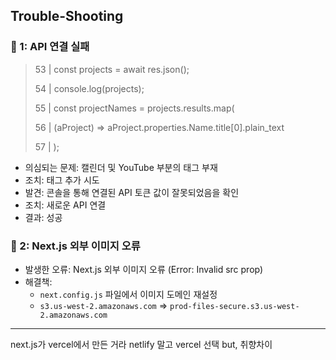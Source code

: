 ## Trouble-Shooting

### 🔹 1: API 연결 실패

> 53 | const projects = await res.json();
>
> 54 | console.log(projects);
>
> 55 | const projectNames = projects.results.map(
>
> 56 | (aProject) => aProject.properties.Name.title[0].plain_text
>
> 57 | );

- 의심되는 문제: 캘린더 및 YouTube 부분의 태그 부재
- 조치: 태그 추가 시도
- 발견: 콘솔을 통해 연결된 API 토큰 값이 잘못되었음을 확인
- 조치: 새로운 API 연결
- 결과: 성공

### 🔹 2: Next.js 외부 이미지 오류

- 발생한 오류: Next.js 외부 이미지 오류 (Error: Invalid src prop)
- 해결책:
  - `next.config.js` 파일에서 이미지 도메인 재설정
  - `s3.us-west-2.amazonaws.com` => `prod-files-secure.s3.us-west-2.amazonaws.com`

---

next.js가 vercel에서 만든 거라 netlify 말고 vercel 선택 but, 취향차이
